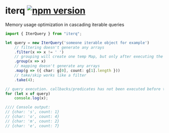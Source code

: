 # iterq [![npm version](https://badge.fury.io/js/iterq.svg)](https://www.npmjs.com/package/iterq)
Memory usage optimization in cascading iterable queries

```ts
import { IterQuery } from "iterq";

let query = new IterQuery('someone iterable object for example')
    // filtering doesn't generate any arrays
    .filter(x => x != ' ')
    // grouping will create one temp Map, but only after executing the query
    .group(x => x)
    // mapping doesn't generate any arrays
    .map(g => ({ char: g[0], count: g[1].length }))
    // take/skip works like a filter
    .take(4); 

// query execution. callbacks/predicates has not been executed before this line
for (let x of query)
    console.log(x);

//// Console output:
// {char: 's', count: 1}
// {char: 'o', count: 4}
// {char: 'm', count: 2}
// {char: 'e', count: 7}
```
